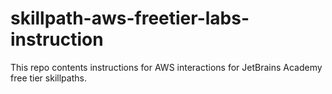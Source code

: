# skillpath-aws-freetier-labs-instruction
This repo contents instructions for AWS interactions for JetBrains Academy free tier skillpaths.
